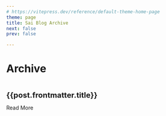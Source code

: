 ```yaml
---
# https://vitepress.dev/reference/default-theme-home-page
theme: page
title: Sai Blog Archive
next: false
prev: false

---
```


<script setup>
  import { data as posts } from "./.vitepress/theme/posts.data.ts"
</script>
# Archive

<article class="home-posts-article" v-for="post of posts" >
  <p>
  <a :href="'/vite-blog/' + post.url" class="home-posts-article-title">{{post.frontmatter.title}}</a>
  </p>
  <p>
    <a :href="'/vite-blog/' + post.url">Read More</a>
  </p>
</article>

<style>
.home-posts-article {
  border-top: 1px solid var(--vp-c-divider);
  justify-content: space-between;
  padding: 10px 0;
}

.home-posts-article p {
  margin: 10px 0;
}

.home-posts-article .home-posts-article-title {
  color: var(--vp-c-text-1);
  font-size: 20px;
  font-weight: 700;
  line-height: 1.5;
  text-decoration: none !important;
}
</style>
